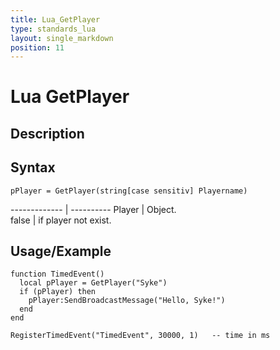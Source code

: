 ```yaml
---
title: Lua_GetPlayer
type: standards_lua
layout: single_markdown
position: 11
---
```


# Lua GetPlayer

## Description

## Syntax

```
pPlayer = GetPlayer(string[case sensitiv] Playername)
```

------------- | ----------
Player        | Object.         
false         | if player not exist.

## Usage/Example

```
function TimedEvent()
  local pPlayer = GetPlayer("Syke")
  if (pPlayer) then
    pPlayer:SendBroadcastMessage("Hello, Syke!")
  end
end
 
RegisterTimedEvent("TimedEvent", 30000, 1)   -- time in ms
```
